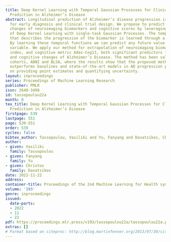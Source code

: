 ```yaml
---
title: Deep Kernel Learning with Temporal Gaussian Processes for Clinical Variable
  Prediction in Alzheimer’s Disease
abstract: Longitudinal prediction of Alzheimer’s disease progression is of high importance
  for early diagnosis and clinical trial design. We propose to predict the longitudinal
  changes of neuroimaging biomarkers and cognitive scores by leveraging the expressivity
  of Deep Kernel Learning with single-task Gaussian Processes. The temporal function
  that describes the progression of the biomarker is learned through a Gaussian Process.
  By learning these temporal functions we can predict any future value of a clinical
  variable. We apply our method for extrapolation of neuroimaging biomarkers, SPARE-AD
  index, and cognitive metric Adas-Cog13, both significant predictors for the pathological
  and cognitive changes of Alzheimer’s Disease. The method has been validated in two
  cohorts, ADNI and BLSA, where the results show that the proposed method significantly
  outperforms baselines and state-of-the-art models in AD progression prediction both
  on providing point estimates and quantifying uncertainty.
layout: inproceedings
series: Proceedings of Machine Learning Research
publisher: PMLR
issn: 2640-3498
id: tassopoulou22a
month: 0
tex_title: Deep Kernel Learning with Temporal Gaussian Processes for Clinical Variable
  Prediction in Alzheimer’s Disease
firstpage: 539
lastpage: 551
page: 539-551
order: 539
cycles: false
bibtex_author: Tassopoulou, Vasiliki and Yu, Fanyang and Davatzikos, Christos
author:
- given: Vasiliki
  family: Tassopoulou
- given: Fanyang
  family: Yu
- given: Christos
  family: Davatzikos
date: 2022-11-22
address:
container-title: Proceedings of the 2nd Machine Learning for Health symposium
volume: '193'
genre: inproceedings
issued:
  date-parts:
  - 2022
  - 11
  - 22
pdf: https://proceedings.mlr.press/v193/tassopoulou22a/tassopoulou22a.pdf
extras: []
# Format based on citeproc: http://blog.martinfenner.org/2013/07/30/citeproc-yaml-for-bibliographies/
---
```

